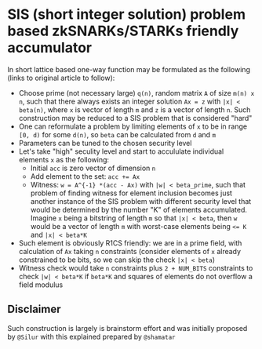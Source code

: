 # SIS (short integer solution) problem based zkSNARKs/STARKs friendly accumulator

In short lattice based one-way function may be formulated as the following (links to original article to follow):

- Choose prime (not necessary large) `q(n)`, random matrix `A` of size `m(n) x n`, such that there always exists an integer solution `Ax = z` with `|x| < beta(n)`, where `x` is vector of length `m` and `z` is a vector of length `n`. Such construction may be reduced to a SIS problem that is considered "hard"
- One can reformulate a problem by limiting elements of `x` to be in range `[0, d)` for some `d(n)`, so `beta` can be calculated from `d` and `m`
- Parameters can be tuned to the chosen security level
- Let's take "high" seculity level and start to accululate individual elements `x` as the following:
  - Initial `acc` is zero vector of dimension `n`
  - Add element to the set: `acc += Ax`
  - Witness: `w = A^{-1} *(acc - Ax)` with `|w| < beta_prime`, such that problem of finding witness for element inclusion becomes just another instance of the SIS problem with different security level that would be determined by the number "K" of elements accumulated. Imagine `x` being a bitstring of length `m` so that `|x| < beta`, then `w` would be a vector of length `m` with worst-case elements being `<= K` and `|x| < beta*K`
- Such element is obviously R1CS friendly: we are in a prime field, with calculation of `Ax` taking `n` constraints (consider elements of `x` already constrained to be bits, so we can skip the check `|x| < beta`)
- Witness check would take `n` constraints plus `2 + NUM_BITS` constraints to check `|w| < beta*K` if `beta*K` and squares of elements do not overflow a field modulus

## Disclaimer

Such construction is largely is brainstorm effort and was initially proposed by `@Silur` with this explained prepared by `@shamatar`